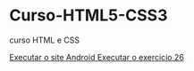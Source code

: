 # Curso-HTML5-CSS3
 curso HTML e CSS

<a href = "https://serri7.github.io/Curso-HTML5-CSS3/M%C3%B3dulo%202/Desafios/desafio%2010%20corrigido/desafio10.html"> Executar o site Android
 <a href = "https://serri7.github.io/Curso-HTML5-CSS3/blob/main/Módulo%204/ex026/mq005/index.html"> Executar o exercicio 26
